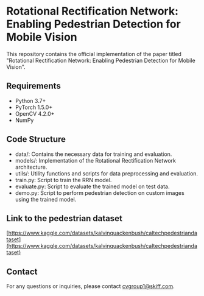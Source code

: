 # Rotational Rectification Network: Enabling Pedestrian Detection for Mobile Vision

This repository contains the official implementation of the paper titled "Rotational Rectification Network: Enabling Pedestrian Detection for Mobile Vision".

## Requirements

- Python 3.7+
- PyTorch 1.5.0+
- OpenCV 4.2.0+
- NumPy

## Code Structure

- data/: Contains the necessary data for training and evaluation.
- models/: Implementation of the Rotational Rectification Network architecture.
- utils/: Utility functions and scripts for data preprocessing and evaluation.
- train.py: Script to train the RRN model.
- evaluate.py: Script to evaluate the trained model on test data.
- demo.py: Script to perform pedestrian detection on custom images using the trained model.

## Link to the pedestrian dataset
[https://www.kaggle.com/datasets/kalvinquackenbush/caltechpedestriandataset](https://www.kaggle.com/datasets/kalvinquackenbush/caltechpedestriandataset)

## Contact
For any questions or inquiries, please contact cvgroup1@skiff.com.
